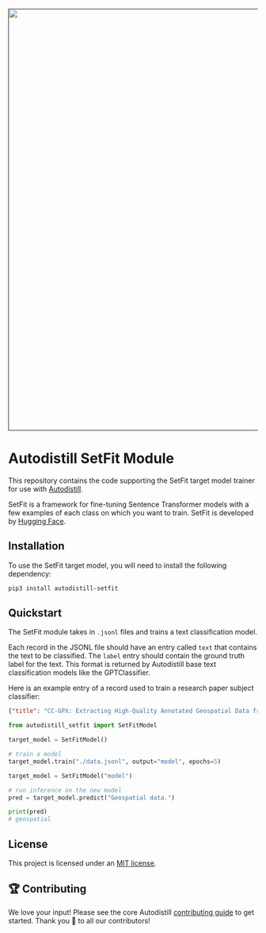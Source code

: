 <div align="center">
  <p>
    <a align="center" href="" target="_blank">
      <img
        width="850"
        src="https://media.roboflow.com/open-source/autodistill/autodistill-banner.png"
      >
    </a>
  </p>
</div>

# Autodistill SetFit Module

This repository contains the code supporting the SetFit target model trainer for use with [Autodistill](https://github.com/autodistill/autodistill).

SetFit is a framework for fine-tuning Sentence Transformer models with a few examples of each class on which you want to train. SetFit is developed by [Hugging Face](https://github.com/huggingface/setfit).

## Installation

To use the SetFit target model, you will need to install the following dependency:

```bash
pip3 install autodistill-setfit
```

## Quickstart

The SetFit module takes in `.jsonl` files and trains a text classification model.

Each record in the JSONL file should have an entry called `text` that contains the text to be classified. The `label` entry should contain the ground truth label for the text. This format is returned by Autodistill base text classification models like the GPTClassifier.

Here is an example entry of a record used to train a research paper subject classifier:

```json
{"title": "CC-GPX: Extracting High-Quality Annotated Geospatial Data from Common Crawl", "content": "arXiv:2405.11039v1 Announce Type: new \nAbstract: The Common Crawl (CC) corpus....", "classification": "natural language processing"}
```

```python
from autodistill_setfit import SetFitModel

target_model = SetFitModel()

# train a model
target_model.train("./data.jsonl", output="model", epochs=5)

target_model = SetFitModel("model")

# run inference on the new model
pred = target_model.predict("Geospatial data.")

print(pred)
# geospatial
```

## License

This project is licensed under an [MIT license](LICENSE).

## 🏆 Contributing

We love your input! Please see the core Autodistill [contributing guide](https://github.com/autodistill/autodistill/blob/main/CONTRIBUTING.md) to get started. Thank you 🙏 to all our contributors!
